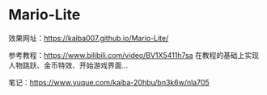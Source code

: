 # Mario-Lite
效果网址：https://kaiba007.github.io/Mario-Lite/

参考教程：https://www.bilibili.com/video/BV1X5411h7sa
在教程的基础上实现 人物跳跃、金币特效、开始游戏界面...
 
笔记：https://www.yuque.com/kaiba-20hbu/bn3k6w/nla705
